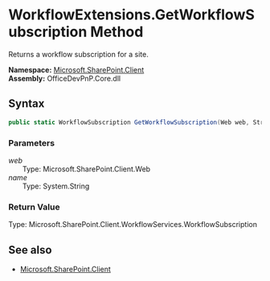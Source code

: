 # WorkflowExtensions.GetWorkflowSubscription Method  
Returns a workflow subscription for a site.  

**Namespace:** [Microsoft.SharePoint.Client](Microsoft.SharePoint.Client.md)  
**Assembly:** OfficeDevPnP.Core.dll  
## Syntax
```C#
public static WorkflowSubscription GetWorkflowSubscription(Web web, String name)
```
### Parameters
*web*  
&emsp;&emsp;Type: Microsoft.SharePoint.Client.Web  
*name*  
&emsp;&emsp;Type: System.String  
### Return Value
Type: Microsoft.SharePoint.Client.WorkflowServices.WorkflowSubscription  


## See also
- [Microsoft.SharePoint.Client](Microsoft.SharePoint.Client.md)
